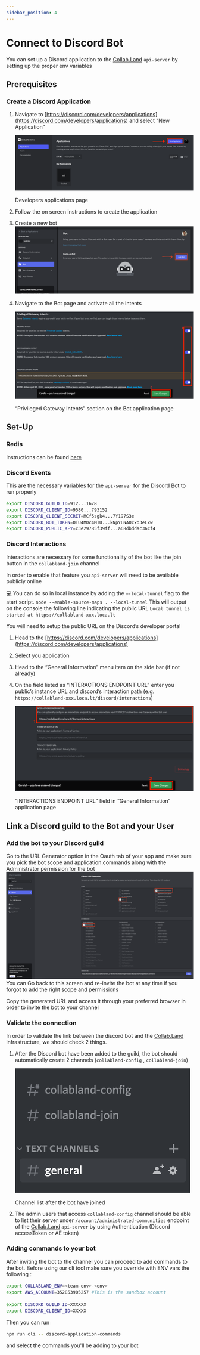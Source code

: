 ```yaml
---
sidebar_position: 4
---
```


# Connect to Discord Bot

You can set up a Discord application to the [Collab.Land](http://Collab.Land) `api-server` by setting up the proper env variables

## Prerequisites

### Create a Discord Application

1. Navigate to [https://discord.com/developers/applications](https://discord.com/developers/applications) and select “New Application”

   ![Developers applications page](./img/img1.png)

   Developers applications page

2. Follow the on screen instructions to create the application
3. Create a new bot
   ![](./img/add_bot.png)
4. Navigate to the Bot page and activate all the intents

   ![“Privileged Gateway Intents” section on the Bot application page](./img/img2.png)

   “Privileged Gateway Intents” section on the Bot application page

## Set-Up

### Redis

Instructions can be found [here](./set-up-redis.md)

### Discord Events

This are the necessary variables for the `api-server` for the Discord Bot to run properly

```bash
export DISCORD_GUILD_ID=912...1678
export DISCORD_CLIENT_ID=9580...793152
export DISCORD_CLIENT_SECRET=MCf5sgk4...7Y197S3e
export DISCORD_BOT_TOKEN=OTU4MDc4MTU...kNpYLNAOcxo3eLxw
export DISCORD_PUBLIC_KEY=c3e29785f39ff...a68dbddac36cf4
```

### Discord Interactions

Interactions are necessary for some functionality of the bot like the join button in the `collabland-join` channel

In order to enable that feature you `api-server` will need to be available publicly online

💻 You can do so in local instance by adding the `—-local-tunnel` flag to the start script.
`node --enable-source-maps . --local-tunnel`
This will output on the console the following line indicating the public URL
`Local tunnel is started at https://collabland-xxx.loca.lt`


You will need to setup the public URL on the Discord’s developer portal

1. Head to the [https://discord.com/developers/applications](https://discord.com/developers/applications)
2. Select you application
3. Head to the “General Information” menu item on the side bar (if not already)
4. On the field listed as “INTERACTIONS ENDPOINT URL” enter you public’s instance URL and discord’s interaction path (e.g. `https://collabland-xxx.loca.lt/discord/interactions`)

   ![“INTERACTIONS ENDPOINT URL” field in “General Information” application page](./img/img3.png)

   “INTERACTIONS ENDPOINT URL” field in “General Information” application page

## Link a Discord guild to the Bot and your User

### Add the bot to your Discord guild

Go to the URL Generator option in the Oauth tab of your app and make sure you pick the bot scope and application.commands
along with the Administrator permission for the bot
![](./img/bot_oauth_permissions.png)
You can Go back to this screen and re-invite the bot at any time if you forgot to add the right scope and permissions

Copy the generated URL and access it through your preferred browser in order to invite the bot to your channel

### Validate the connection

In order to validate the link between the discord bot and the [Collab.Land](http://Collab.Land) infrastructure, we should check 2 things.

1. After the Discord bot have been added to the guild, the bot should automatically create 2 channels (`collabland-config` , `collabland-join`)

   ![Channel list after the bot have joined](./img/img4.png)

   Channel list after the bot have joined

2. The admin users that access `collabland-config` channel should be able to list their server under `/account/administrated-communities` endpoint of the [Collab.Land](http://Collab.Land) `api-server` by using Authentication (Discord accessToken or AE token)

### Adding commands to your bot
After inviting the bot to the channel you can proceed to add commands to the bot. Before using our cli  tool make sure you override with ENV vars the following : 
```bash
export COLLABLAND_ENV=<team-env>-<env> 
export AWS_ACCOUNT=352853905257 #This is the sandbox account

export DISCORD_GUILD_ID=XXXXXX
export DISCORD_CLIENT_ID=XXXXX
```
Then you can run 
```bash
npm run cli -- discord-application-commands
```

and select the commands you'll be adding to your bot
